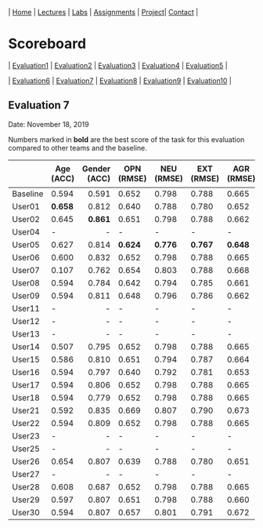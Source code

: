 | [Home](index.md) | [Lectures](lectures.md) | [Labs](labs.md) | [Assignments](assignments.md) | [Project](project.md)| [Contact](contact.md) |


# Scoreboard

| [Evaluation1](scores/evaluation1.md) | [Evaluation2](scores/evaluation2.md) | [Evaluation3](scores/evaluation3.md) | [Evaluation4](scores/evaluation4.md) | [Evaluation5](scores/evaluation5.md) | 

| [Evaluation6](scores/evaluation6.md) | [Evaluation7](scores/evaluation7.md) | [Evaluation8](scores/evaluation8.md) | [Evaluation9](scores/evaluation9.md) | [Evaluation10](scores/evaluation10.md) | 

## Evaluation 7

Date: November 18, 2019

Numbers marked in **bold** are the best score of the task for this evaluation compared to other teams and the baseline.

|       | Age (ACC) | Gender (ACC) | OPN (RMSE) | NEU (RMSE) | EXT (RMSE) | AGR (RMSE) | CON (RMSE) | Full Grade |  Rank 🏆|
|-------|--------------|----------:|------------|------------|------------|------------|------------|------------|-------|
| Baseline|0.594|0.591|0.652|0.798|0.788|0.665|0.734|-||
| User01 |**0.658**|0.812|0.640|0.788|0.780|0.652|0.711|-|-|
| User02 |0.645|**0.861**|0.651|0.798|0.788|0.662|0.730|-|-|
| User04 |-|-|-|-|-|-|-|-|-|
| User05 |0.627|0.814|**0.624**|**0.776**|**0.767**|**0.648**|**0.705**|-|-|
| User06 |0.600|0.832|0.652|0.798|0.788|0.665|0.734|-|-|
| User07 |0.107|0.762|0.654|0.803|0.788|0.668|0.733|-|-|
| User08 |0.594|0.784|0.642|0.794|0.785|0.661|0.714|-|-|
| User09 |0.594|0.811|0.648|0.796|0.786|0.662|0.726|-|-|
| User11 |-|-|-|-|-|-|-|-|-|
| User12 |-|-|-|-|-|-|-|-|-|
| User13 |-|-|-|-|-|-|-|-|-|
| User14 |0.507|0.795|0.652|0.798|0.788|0.665|0.734|-|-|
| User15 |0.586|0.810|0.651|0.794|0.787|0.664|0.726|-|-|
| User16 |0.594|0.797|0.640|0.792|0.781|0.653|0.712|-|-|
| User17 |0.594|0.806|0.652|0.798|0.788|0.665|0.734|-|-|
| User18 |0.594|0.779|0.652|0.798|0.788|0.665|0.734|-|-|
| User21 |0.592|0.835|0.669|0.807|0.790|0.673|0.746|-|-|
| User22 |0.594|0.809|0.652|0.798|0.788|0.665|0.734|-|-|
| User23 |-|-|-|-|-|-|-|-|-|
| User25 |-|-|-|-|-|-|-|-|-|
| User26 |0.654|0.807|0.639|0.788|0.780|0.651|0.713|-|-|
| User27 |-|-|-|-|-|-|-|-|-|
| User28 |0.608|0.687|0.652|0.798|0.788|0.665|0.734|-|-|
| User29 |0.597|0.807|0.651|0.798|0.788|0.660|0.729|-|-|
| User30 |0.594|0.807|0.657|0.801|0.791|0.672|0.742|-|-|
